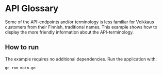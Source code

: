 # API Glossary

Some of the API-endpoints and/or terminology is less familiar for Veikkaus customers from their Finnish, traditional names. This example shows how to display the more friendly information about the API-terminology.

## How to run

The example requires no additional dependencies. Run the application with:

```shell
go run main.go
```
